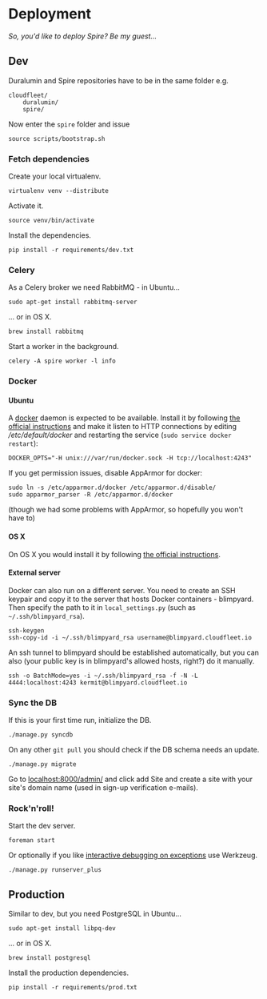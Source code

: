 Deployment
==========
*So, you'd like to deploy Spire? Be my guest...*

Dev
---
Duralumin and Spire repositories have to be in the same folder e.g.

    cloudfleet/
        duralumin/
        spire/

Now enter the `spire` folder and issue

    source scripts/bootstrap.sh

### Fetch dependencies

Create your local virtualenv.

    virtualenv venv --distribute

Activate it.

    source venv/bin/activate

Install the dependencies.

    pip install -r requirements/dev.txt

### Celery

As a Celery broker we need RabbitMQ - in Ubuntu...

    sudo apt-get install rabbitmq-server

... or in OS X.

    brew install rabbitmq

Start a worker in the background.

    celery -A spire worker -l info

### Docker

#### Ubuntu

A [docker](http://www.docker.io/) daemon is expected to be available.
Install it by following
[the official instructions](https://docs.docker.com/installation/ubuntulinux/)
and make it listen to HTTP connections
by editing */etc/default/docker* and restarting the service
(`sudo service docker restart`):

    DOCKER_OPTS="-H unix:///var/run/docker.sock -H tcp://localhost:4243"

If you get permission issues, disable AppArmor for docker:

    sudo ln -s /etc/apparmor.d/docker /etc/apparmor.d/disable/
    sudo apparmor_parser -R /etc/apparmor.d/docker

(though we had some problems with AppArmor, so hopefully you won't have to)

#### OS X

On OS X you would install it by following
[the official instructions](https://docs.docker.com/installation/mac/).

#### External server

Docker can also run on a different server.
You need to create an SSH keypair and copy it to the server that hosts
Docker containers - blimpyard. Then specify the path
to it in `local_settings.py` (such as `~/.ssh/blimpyard_rsa`).

    ssh-keygen
    ssh-copy-id -i ~/.ssh/blimpyard_rsa username@blimpyard.cloudfleet.io

An ssh tunnel to blimpyard should be established automatically, but you can
also (your public key is in blimpyard's allowed hosts, right?) do it manually.

    ssh -o BatchMode=yes -i ~/.ssh/blimpyard_rsa -f -N -L 4444:localhost:4243 kermit@blimpyard.cloudfleet.io

### Sync the DB

If this is your first time run, initialize the DB.

    ./manage.py syncdb

On any other `git pull` you should check if the DB schema needs an update.

    ./manage.py migrate

Go to [localhost:8000/admin/]() and click add Site and create a site with
your site's domain name (used in sign-up verification e-mails).

### Rock'n'roll!

Start the dev server.

    foreman start

Or optionally if you like [interactive debugging on exceptions][runserver_plus]
use Werkzeug.

    ./manage.py runserver_plus


Production
----------
Similar to dev, but you need PostgreSQL in Ubuntu...

    sudo apt-get install libpq-dev

... or in OS X.

    brew install postgresql

Install the production dependencies.

    pip install -r requirements/prod.txt

[runserver_plus]: http://django-extensions.readthedocs.org/en/latest/runserver_plus.html
